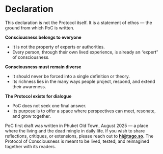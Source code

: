 # Declaration

This declaration is not the Protocol itself. It is a statement of ethos — the ground from which PoC is written.

**Consciousness belongs to everyone**

* It is not the property of experts or authorities.
* Every person, through their own lived experience, is already an “expert” of consciousness.

**Consciousness must remain diverse**

* It should never be forced into a single definition or theory.
* Its richness lies in the many ways people project, respond, and extend their awareness.

**The Protocol exists for dialogue**

* PoC does not seek one final answer.
* Its purpose is to offer a space where perspectives can meet, resonate, and grow together.

PoC first draft was written in Phuket Old Town, August 2025 — a place where the living and the dead mingle in daily life. If you wish to share reflections, critiques, or extensions, please reach out to [**hi@tago.so**](mailto:hi@tago.so). The Protocol of Consciousness is meant to be lived, tested, and reimagined together with its readers.
